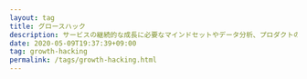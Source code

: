 ```yaml
---
layout: tag
title: グロースハック
description: サービスの継続的な成長に必要なマインドセットやデータ分析、プロダクトの改善施策
date: 2020-05-09T19:37:39+09:00
tag: growth-hacking
permalink: /tags/growth-hacking.html
---
```


